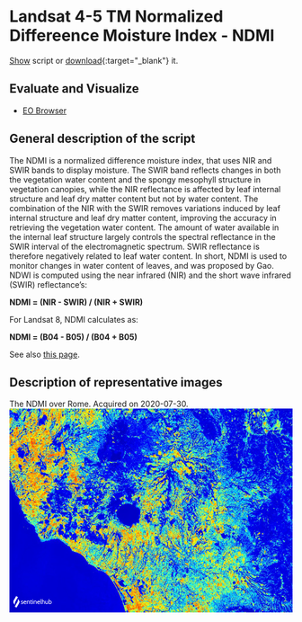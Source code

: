 # Landsat 4-5 TM Normalized Differeence Moisture Index - NDMI

<a href="#" id='togglescript'>Show</a> script or [download](script.js){:target="_blank"} it.
<div id='script_view' style="display:none">
{% highlight javascript %}
{% include_relative script.js %}
{% endhighlight %}
</div>

## Evaluate and Visualize

- [EO Browser](https://sentinelshare.page.link/Hebt)

## General description of the script

The NDMI is a normalized difference moisture index, that uses NIR and SWIR bands to display moisture. The SWIR band reflects changes in both the vegetation water content and the spongy mesophyll structure in vegetation canopies, while the NIR reflectance is affected by leaf internal structure and leaf dry matter content but not by water content. The combination of the NIR with the SWIR removes variations induced by leaf internal structure and leaf dry matter content, improving the accuracy in retrieving the vegetation water content. The amount of water available in the internal leaf structure largely controls the spectral reflectance in the SWIR interval of the electromagnetic spectrum. SWIR reflectance is therefore negatively related to leaf water content. In short, NDMI is used to monitor changes in water content of leaves, and was proposed by Gao. NDWI is computed using the near infrared (NIR) and the short wave infrared (SWIR) reflectance’s:

**NDMI = (NIR - SWIR) / (NIR + SWIR)**

For Landsat 8, NDMI calculates as: 

**NDMI = (B04 - B05) / (B04 + B05)**

See also [this page](https://custom-scripts.sentinel-hub.com/sentinel-2/ndmi/). 

## Description of representative images

The NDMI over Rome. Acquired on 2020-07-30.
![The script example 1](fig/fig1.png)
